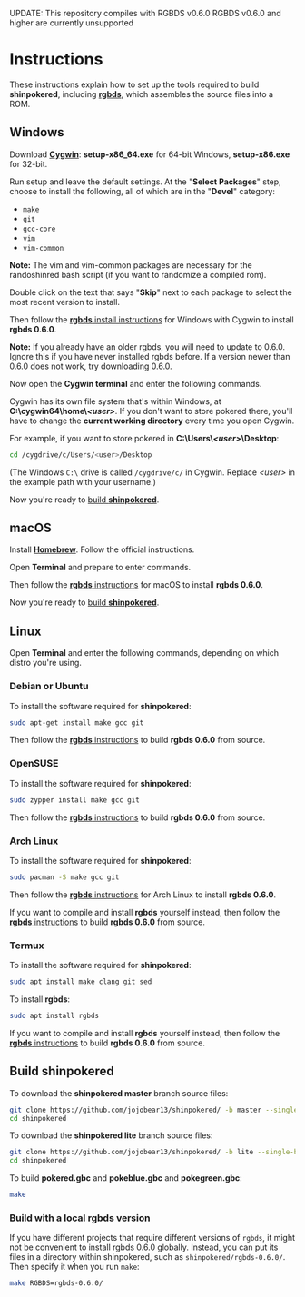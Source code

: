 UPDATE: This repository compiles with RGBDS v0.6.0
		RGBDS v0.6.0 and higher are currently unsupported

# Instructions

These instructions explain how to set up the tools required to build **shinpokered**, including [**rgbds**](https://github.com/gbdev/rgbds), which assembles the source files into a ROM.

## Windows

Download [**Cygwin**](http://cygwin.com/install.html): **setup-x86_64.exe** for 64-bit Windows, **setup-x86.exe** for 32-bit.

Run setup and leave the default settings. At the "**Select Packages**" step, choose to install the following, all of which are in the "**Devel**" category:

- `make`
- `git`
- `gcc-core`
- `vim`
- `vim-common`

**Note:** The vim and vim-common packages are necessary for the randoshinred bash script (if you want to randomize a compiled rom).

Double click on the text that says "**Skip**" next to each package to select the most recent version to install.

Then follow the [**rgbds** install instructions](https://rgbds.gbdev.io/install/windows) for Windows with Cygwin to install **rgbds 0.6.0**.

**Note:** If you already have an older rgbds, you will need to update to 0.6.0. Ignore this if you have never installed rgbds before. If a version newer than 0.6.0 does not work, try downloading 0.6.0.

Now open the **Cygwin terminal** and enter the following commands.

Cygwin has its own file system that's within Windows, at **C:\cygwin64\home\\*\<user>***. If you don't want to store pokered there, you'll have to change the **current working directory** every time you open Cygwin.

For example, if you want to store pokered in **C:\Users\\*\<user>*\Desktop**:

```bash
cd /cygdrive/c/Users/<user>/Desktop
```

(The Windows `C:\` drive is called `/cygdrive/c/` in Cygwin. Replace *\<user>* in the example path with your username.)

Now you're ready to [build **shinpokered**](#build-shinpokered).



## macOS

Install [**Homebrew**](https://brew.sh/). Follow the official instructions.

Open **Terminal** and prepare to enter commands.

Then follow the [**rgbds** instructions](https://rgbds.gbdev.io/install/macos) for macOS to install **rgbds 0.6.0**.

Now you're ready to [build **shinpokered**](#build-shinpokered).



## Linux

Open **Terminal** and enter the following commands, depending on which distro you're using.

### Debian or Ubuntu

To install the software required for **shinpokered**:

```bash
sudo apt-get install make gcc git
```

Then follow the [**rgbds** instructions](https://rgbds.gbdev.io/install/source) to build **rgbds 0.6.0** from source.

### OpenSUSE

To install the software required for **shinpokered**:

```bash
sudo zypper install make gcc git
```

Then follow the [**rgbds** instructions](https://rgbds.gbdev.io/install/source) to build **rgbds 0.6.0** from source.

### Arch Linux

To install the software required for **shinpokered**:

```bash
sudo pacman -S make gcc git
```

Then follow the [**rgbds** instructions](https://rgbds.gbdev.io/install/arch) for Arch Linux to install **rgbds 0.6.0**.

If you want to compile and install **rgbds** yourself instead, then follow the [**rgbds** instructions](https://rgbds.gbdev.io/install/source) to build **rgbds 0.6.0** from source.

### Termux

To install the software required for **shinpokered**:

```bash
sudo apt install make clang git sed
```

To install **rgbds**:

```bash
sudo apt install rgbds
```

If you want to compile and install **rgbds** yourself instead, then follow the [**rgbds** instructions](https://rgbds.gbdev.io/install/source) to build **rgbds 0.6.0** from source.



## Build shinpokered

To download the **shinpokered master** branch source files:

```bash
git clone https://github.com/jojobear13/shinpokered/ -b master --single-branch
cd shinpokered
```
To download the **shinpokered lite** branch source files:

```bash
git clone https://github.com/jojobear13/shinpokered/ -b lite --single-branch
cd shinpokered
```

To build **pokered.gbc** and **pokeblue.gbc** and **pokegreen.gbc**:

```bash
make
```

### Build with a local rgbds version

If you have different projects that require different versions of `rgbds`, it might not be convenient to install rgbds 0.6.0 globally. Instead, you can put its files in a directory within shinpokered, such as `shinpokered/rgbds-0.6.0/`. Then specify it when you run `make`:

```bash
make RGBDS=rgbds-0.6.0/
```
